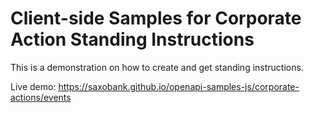 # Client-side Samples for Corporate Action Standing Instructions

This is a demonstration on how to create and get standing instructions.

Live demo: https://saxobank.github.io/openapi-samples-js/corporate-actions/events
